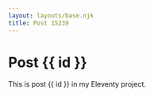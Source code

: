 ```yaml
---
layout: layouts/base.njk
title: Post 15239
---
```


# Post {{ id }}

This is post {{ id }} in my Eleventy project.
